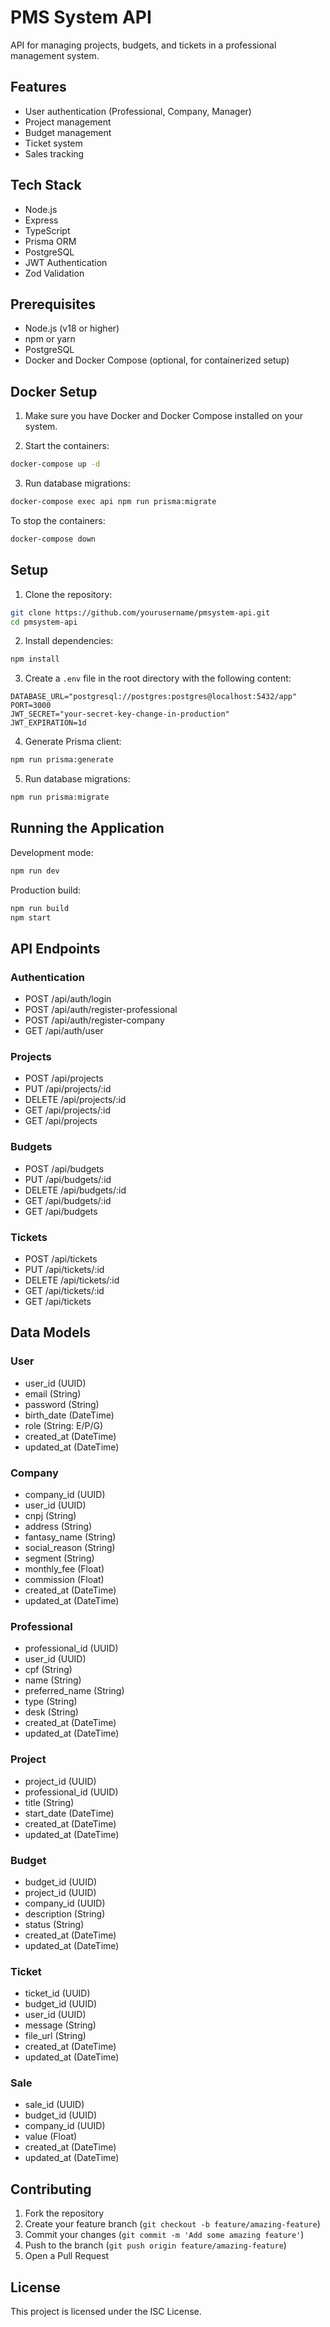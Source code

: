 # PMS System API

API for managing projects, budgets, and tickets in a professional management system.

## Features

- User authentication (Professional, Company, Manager)
- Project management
- Budget management
- Ticket system
- Sales tracking

## Tech Stack

- Node.js
- Express
- TypeScript
- Prisma ORM
- PostgreSQL
- JWT Authentication
- Zod Validation

## Prerequisites

- Node.js (v18 or higher)
- npm or yarn
- PostgreSQL
- Docker and Docker Compose (optional, for containerized setup)

## Docker Setup

1. Make sure you have Docker and Docker Compose installed on your system.

2. Start the containers:
```bash
docker-compose up -d
```

3. Run database migrations:
```bash
docker-compose exec api npm run prisma:migrate
```

To stop the containers:
```bash
docker-compose down
```

## Setup

1. Clone the repository:
```bash
git clone https://github.com/yourusername/pmsystem-api.git
cd pmsystem-api
```

2. Install dependencies:
```bash
npm install
```

3. Create a `.env` file in the root directory with the following content:
```env
DATABASE_URL="postgresql://postgres:postgres@localhost:5432/app"
PORT=3000
JWT_SECRET="your-secret-key-change-in-production"
JWT_EXPIRATION=1d
```

4. Generate Prisma client:
```bash
npm run prisma:generate
```

5. Run database migrations:
```bash
npm run prisma:migrate
```

## Running the Application

Development mode:
```bash
npm run dev
```

Production build:
```bash
npm run build
npm start
```

## API Endpoints

### Authentication
- POST /api/auth/login
- POST /api/auth/register-professional
- POST /api/auth/register-company
- GET /api/auth/user

### Projects
- POST /api/projects
- PUT /api/projects/:id
- DELETE /api/projects/:id
- GET /api/projects/:id
- GET /api/projects

### Budgets
- POST /api/budgets
- PUT /api/budgets/:id
- DELETE /api/budgets/:id
- GET /api/budgets/:id
- GET /api/budgets

### Tickets
- POST /api/tickets
- PUT /api/tickets/:id
- DELETE /api/tickets/:id
- GET /api/tickets/:id
- GET /api/tickets

## Data Models

### User
- user_id (UUID)
- email (String)
- password (String)
- birth_date (DateTime)
- role (String: E/P/G)
- created_at (DateTime)
- updated_at (DateTime)

### Company
- company_id (UUID)
- user_id (UUID)
- cnpj (String)
- address (String)
- fantasy_name (String)
- social_reason (String)
- segment (String)
- monthly_fee (Float)
- commission (Float)
- created_at (DateTime)
- updated_at (DateTime)

### Professional
- professional_id (UUID)
- user_id (UUID)
- cpf (String)
- name (String)
- preferred_name (String)
- type (String)
- desk (String)
- created_at (DateTime)
- updated_at (DateTime)

### Project
- project_id (UUID)
- professional_id (UUID)
- title (String)
- start_date (DateTime)
- created_at (DateTime)
- updated_at (DateTime)

### Budget
- budget_id (UUID)
- project_id (UUID)
- company_id (UUID)
- description (String)
- status (String)
- created_at (DateTime)
- updated_at (DateTime)

### Ticket
- ticket_id (UUID)
- budget_id (UUID)
- user_id (UUID)
- message (String)
- file_url (String)
- created_at (DateTime)
- updated_at (DateTime)

### Sale
- sale_id (UUID)
- budget_id (UUID)
- company_id (UUID)
- value (Float)
- created_at (DateTime)
- updated_at (DateTime)

## Contributing

1. Fork the repository
2. Create your feature branch (`git checkout -b feature/amazing-feature`)
3. Commit your changes (`git commit -m 'Add some amazing feature'`)
4. Push to the branch (`git push origin feature/amazing-feature`)
5. Open a Pull Request

## License

This project is licensed under the ISC License.
